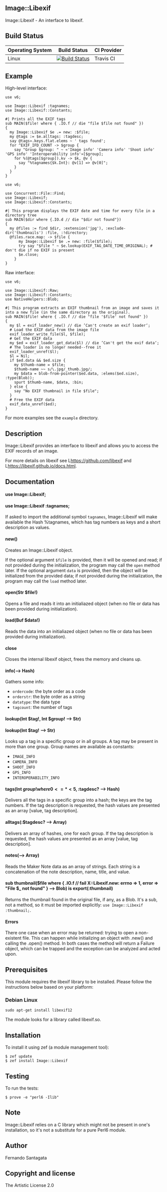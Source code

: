 ## Image::Libexif

Image::Libexif - An interface to libexif.

## Build Status

| Operating System  |   Build Status  | CI Provider |
| ----------------- | --------------- | ----------- |
| Linux             | [![Build Status](https://travis-ci.org/frithnanth/perl6-Image-Libexif.svg?branch=master)](https://travis-ci.org/frithnanth/perl6-Image-Libexif)  | Travis CI |

## Example

High-level interface:

```Perl6
use v6;

use Image::Libexif :tagnames;
use Image::Libexif::Constants;

#| Prints all the EXIF tags
sub MAIN($file! where { .IO.f // die "file $file not found" })
{
  my Image::Libexif $e .= new: :$file;
  my @tags := $e.alltags: :tagdesc;
  say @tags».keys.flat.elems ~ ' tags found';
  for ^EXIF_IFD_COUNT -> $group {
    say "Group $group: " ~ «'Image info' 'Camera info' 'Shoot info' 'GPS info' 'Interoperability info'»[$group];
    for %(@tags[$group]).kv -> $k, @v {
      say "%tagnames{$k.Int}: @v[1] => @v[0]";
    }
  }
}
```

```Perl6
use v6;

use Concurrent::File::Find;
use Image::Libexif;
use Image::Libexif::Constants;

#| This program displays the EXIF date and time for every file in a directory tree
sub MAIN($dir where {.IO.d // die "$dir not found"})
{
  my @files := find $dir, :extension('jpg'), :exclude-dir('thumbnails') :file, :!directory;
  @files.race.map: -> $file {
      my Image::Libexif $e .= new: :file($file);
      try say "$file " ~ $e.lookup(EXIF_TAG_DATE_TIME_ORIGINAL); # don't die if no EXIF is present
      $e.close;
    }
}
```

Raw interface:

```Perl6
use v6;

use Image::Libexif::Raw;
use Image::Libexif::Constants;
use NativeHelpers::Blob;

#| This program extracts an EXIF thumbnail from an image and saves it into a new file (in the same directory as the original).
sub MAIN($file! where { .IO.f // die "file '$file' not found" })
{
  my $l = exif_loader_new() // die ’Can't create an exif loader‘;
  # Load the EXIF data from the image file
  exif_loader_write_file($l, $file);
  # Get the EXIF data
  my $ed = exif_loader_get_data($l) // die ’Can't get the exif data‘;
  # The loader is no longer needed--free it
  exif_loader_unref($l);
  $l = Nil;
  if $ed.data && $ed.size {
    my $thumb-name = $file;
    $thumb-name ~~ s/\.jpg/_thumb.jpg/;
    my $data = blob-from-pointer($ed.data, :elems($ed.size), :type(Blob));
    spurt $thumb-name, $data, :bin;
  } else {
    say "No EXIF thumbnail in file $file";
  }
  # Free the EXIF data
  exif_data_unref($ed);
}
```

For more examples see the `example` directory.

## Description

Image::Libexif provides an interface to libexif and allows you to access the EXIF records of an image.

For more details on libexif see L<https://github.com/libexif> and L<https://libexif.github.io/docs.html>.

## Documentation

#### use Image::Libexif;
#### use Image::Libexif :tagnames;

If asked to import the additional symbol `tagnames`, Image::Libexif will make available the Hash %tagnames, which
has tag numbers as keys and a short description as values.

#### new()
Creates an Image::Libexif object.

If the optional argument `$file` is provided, then it will be opened and read; if not provided
during the initialization, the program may call the `open` method later.
If the optional argument `data` is provided, then the object will be initialized from the provided data; if not
provided during the initialization, the program may call the `load` method later.

#### open(Str $file!)
Opens a file and reads it into an initialiazed object (when no file or data has been provided during initialization).

#### load(Buf $data!)

Reads the data into an initialiazed object (when no file or data has been provided during initialization).

#### close

Closes the internal libexif object, frees the memory and cleans up.

#### info(--> Hash)

Gathers some info:

* `ordercode`: the byte order as a code
* `orderstr`:  the byte order as a string
* `datatype`:  the data type
* `tagcount`:  the number of tags

#### lookup(Int $tag!, Int $group! --> Str)
#### lookup(Int $tag! --> Str)

Looks up a tag in a specific group or in all groups. A tag may be present in more than one group.
Group names are available as constants:

* `IMAGE_INFO`
* `CAMERA_INFO`
* `SHOOT_INFO`
* `GPS_INFO`
* `INTEROPERABILITY_INFO`

#### tags(Int $group! where 0 <= * < 5, :$tagdesc? --> Hash)

Delivers all the tags in a specific group into a hash; the keys are the tag numbers.
If the tag description is requested, the hash values are presented as an array [value, tag description].

#### alltags(:$tagdesc? --> Array)

Delivers an array of hashes, one for each group.
If the tag description is requested, the hash values are presented as an array [value, tag description].

#### notes(--> Array)

Reads the Maker Note data as an array of strings.
Each string is a concatenation of the note description, name, title, and value.

#### sub thumbnail($file where { .IO.f // fail X::Libexif.new: errno => 1, error => "File $_ not found" } --> Blob) is export(:thumbnail)

Returns the thumbnail found in the original file, if any, as a Blob.
It's a sub, not a method, so it must be imported explicitly: `use Image::Libexif :thumbnail;`.

#### Errors

There one case when an error may be returned: trying to open a non-existent file.
This can happen while initializing an object with .new() and calling the .open() method.
In both cases the method will return a Failure object, which can
be trapped and the exception can be analyzed and acted upon.

## Prerequisites
This module requires the libexif library to be installed. Please follow the instructions below based on your platform:

### Debian Linux

```
sudo apt-get install libexif12
```

The module looks for a library called libexif.so.

## Installation

To install it using zef (a module management tool):

```
$ zef update
$ zef install Image::Libexif
```

## Testing

To run the tests:

```
$ prove -e "perl6 -Ilib"
```

## Note

Image::Libexif relies on a C library which might not be present in one's
installation, so it's not a substitute for a pure Perl6 module.

## Author

Fernando Santagata

## Copyright and license

The Artistic License 2.0
